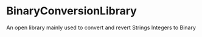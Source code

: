 # BinaryConversionLibrary
An open library mainly used to convert and revert Strings Integers to Binary

